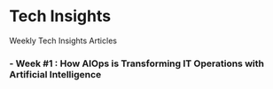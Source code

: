 # Tech Insights


Weekly Tech Insights Articles

### - Week #1 : How AIOps is Transforming IT Operations with Artificial Intelligence

